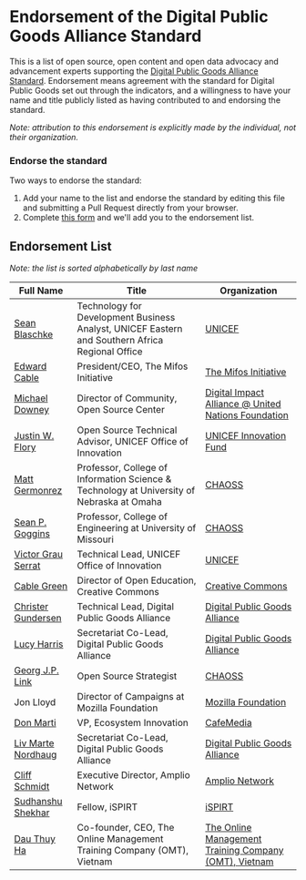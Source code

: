 # Endorsement of the Digital Public Goods Alliance Standard

This is a list of open source, open content and open data advocacy and advancement experts
supporting the [Digital Public Goods Alliance Standard](standard.md). Endorsement means agreement
with the standard for Digital Public Goods set out through the indicators, and a willingness to
have your name and title publicly listed as having contributed to and endorsing the standard.

*Note: attribution to this endorsement is explicitly made by the individual, not their organization.*

### Endorse the standard

Two ways to endorse the standard:

1. Add your name to the list and endorse the standard by editing this file and submitting a Pull Request directly from your browser.
2. Complete [this form](https://forms.gle/knVvbv4mLfxkHtFS8) and we'll add you to the endorsement list.

## Endorsement List

*Note: the list is sorted alphabetically by last name*

Full Name | Title | Organization
--- | --- | ---
[Sean Blaschke](https://github.com/seanblaschke) | Technology for Development Business Analyst, UNICEF Eastern and Southern Africa Regional Office | [UNICEF](https://www.unicef.org/)
[Edward Cable](https://www.linkedin.com/in/edcable/) | President/CEO, The Mifos Initiative | [The Mifos Initiative](https://mifsos.org)
[Michael Downey](https://floss.social/@downey) | Director of Community, Open Source Center | [Digital Impact Alliance @ United Nations Foundation](https://digitalimpactalliance.org/)
[Justin W. Flory](https://jwf.io) | Open Source Technical Advisor, UNICEF Office of Innovation | [UNICEF Innovation Fund](https://unicefinnovationfund.org/)
[Matt Germonrez](https://github.com/germonprez) | Professor, College of Information Science & Technology at University of Nebraska at Omaha | [CHAOSS](https://chaoss.community/)
[Sean P. Goggins](https://github.com/sgoggins) | Professor, College of Engineering at University of Missouri | [CHAOSS](https://chaoss.community/)
[Victor Grau Serrat](https://github.com/lacabra) | Technical Lead, UNICEF Office of Innovation | [UNICEF](https://www.unicef.org/innovation/)
[Cable Green](https://github.com/cablegreen) | Director of Open Education, Creative Commons | [Creative Commons](https://creativecommons.org/)
[Christer Gundersen](https://github.com/christer-io) | Technical Lead, Digital Public Goods Alliance | [Digital Public Goods Alliance](https://digitalpublicgoods.net)
[Lucy Harris](https://github.com/lucyeoh) | Secretariat Co-Lead, Digital Public Goods Alliance | [Digital Public Goods Alliance](https://digitalpublicgoods.net)
[Georg J.P. Link](https://github.com/GeorgLink) | Open Source Strategist | [CHAOSS](https://chaoss.community/)
Jon Lloyd | Director of Campaigns at Mozilla Foundation | [Mozilla Foundation](https://foundation.mozilla.org/en/)
[Don Marti](https://github.com/dmarti) | VP, Ecosystem Innovation | [CafeMedia](https://cafemedia.com/)
[Liv Marte Nordhaug](https://github.com/livmarte) | Secretariat Co-Lead, Digital Public Goods Alliance | [Digital Public Goods Alliance](https://digitalpublicgoods.net)
[Cliff Schmidt](https://www.linkedin.com/in/cliffschmidt/) | Executive Director, Amplio Network | [Amplio Network](https://www.amplio.org/)
[Sudhanshu Shekhar](https://www.linkedin.com/in/sudshekhar02/) | Fellow, iSPIRT |[iSPIRT](https://ispirt.in/)
[Dau Thuy Ha](https://www.linkedin.com/in/dauthuyha/) | Co-founder, CEO, The Online Management Training Company (OMT), Vietnam | [The Online Management Training Company (OMT), Vietnam](http://omt.vn)


